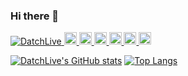 ### Hi there 👋
<p align="left"> 
  <a href="https://github.com/DatchLive/DatchLive/">
    <img src="https://komarev.com/ghpvc/?username=DatchLive" alt="DatchLive" />
  </a>
  <a href="http://twitter.com/datchlive">
    <img height="20" src="https://img.shields.io/twitter/follow/datchlive?label=Twitter&logo=twitter&style=flat" />
  </a>
  <a href="https://github.com/DatchLive">
    <img height="20" src="https://img.shields.io/github/followers/DatchLive?label=follow&logo=github&style=flat" />
  </a>
  <a href="https://www.youtube.com/channel/UCpSSbqN186d_mI2FOAlhgTw">
    <img height="20" src="https://img.shields.io/youtube/channel/views/UCpSSbqN186d_mI2FOAlhgTw" />
  </a>
   <a href="https://zenn.dev/datchlive">
    <img height="20" src="https://zenn.badge.nikaera.com/s/datchlive/likes" />
  </a>
  <a href="https://zenn.dev/datchlive">
    <img height="20" src="https://zenn.badge.nikaera.com/s/datchlive/followers" />
  </a>
  <a href="https://zenn.dev/datchlive">
    <img height="20" src="https://zenn.badge.nikaera.com/s/datchlive/articles" />
  </a>
</p>

[![DatchLive's GitHub stats](https://github-readme-stats.vercel.app/api?username=DatchLive&show_icons=true&count_private=true&hide_title=true&hide=issues&line_height=24&bg_color=22272E&text_color=909DAB&hide_border=true)](https://github.com/DatchLive/github-readme-stats)
[![Top Langs](https://github-readme-stats.vercel.app/api/top-langs/?username=DatchLive&layout=compact&hide_title=true&langs_count=6&bg_color=22272E&text_color=909DAB&hide_border=true)](https://github.com/DatchLive/github-readme-stats)




<!--
**DatchLive/DatchLive** is a ✨ _special_ ✨ repository because its `README.md` (this file) appears on your GitHub profile.

Here are some ideas to get you started:

- 🔭 I’m currently working on ...
- 🌱 I’m currently learning ...
- 👯 I’m looking to collaborate on ...
- 🤔 I’m looking for help with ...
- 💬 Ask me about ...
- 📫 How to reach me: ...
- 😄 Pronouns: ...
- ⚡ Fun fact: ...
-->
